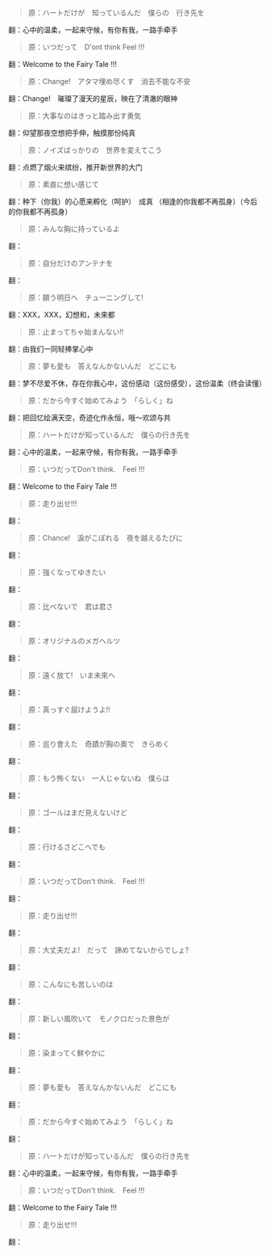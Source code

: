 ﻿> 原：ハートだけが　知っているんだ　僕らの　行き先を

  翻：心中的温柔，一起来守候，有你有我，一路手牵手
  
> 原：いつだって　D'ont think Feel !!!

  翻：Welcome to the Fairy Tale !!!
  

> 原：Change!　アタマ埋め尽くす　消去不能な不安

  翻：Change!　璀璨了漫天的星辰，映在了清澈的眼神
  
> 原：大事なのはきっと踏み出す勇気

  翻：仰望那夜空想把手伸，触摸那份纯真
  
> 原：ノイズばっかりの　世界を変えてこう

  翻：点燃了烟火来缤纷，推开新世界的大门
  
> 原：素直に想い感じて

  翻：种下（你我）的心愿来孵化（呵护）　成真
（相逢的你我都不再孤身）（今后的你我都不再孤身）
  
> 原：みんな胸に持っているよ

  翻：
  
> 原：自分だけのアンテナを

  翻：
  
> 原：願う明日へ　チュ一ニングして!

  翻：XXX，XXX，幻想和，未來都
  
> 原：止まってちゃ始まんない!!

  翻：由我们一同轻捧掌心中
  
> 原：夢も愛も　答えなんかないんだ　どこにも

  翻：梦不尽爱不休，存在你我心中，这份感动（这份感受），这份温柔（终会读懂）
  
> 原：だから今すぐ始めてみよう　「らしく」ね

  翻：把回忆绘满天空，奇迹化作永恒，哦～欢颂与共
  
> 原：ハ一トだけが知っているんだ　僕らの行き先を

  翻：心中的温柔，一起来守候，有你有我，一路手牵手
  
> 原：いつだってDon't think.　Feel !!!

  翻：Welcome to the Fairy Tale !!!
  
> 原：走り出せ!!!

  翻：
  

> 原：Chance!　淚がこぼれる　夜を越えるたびに

  翻：
  
> 原：強くなってゆきたい

  翻：
  
> 原：比べないで　君は君さ

  翻：
  
> 原：オリジナルのメガヘルツ

  翻：
  
> 原：遠く放て!　いま未來へ

  翻：
  
> 原：真っすぐ屆けようよ!!

  翻：
  
> 原：巡り會えた　奇蹟が胸の奧で　きらめく

  翻：
  
> 原：もう怖くない　一人じゃないね　僕らは

  翻：
  
> 原：ゴ一ルはまだ見えないけど

  翻：
  
> 原：行けるさどこへでも

  翻：
  
> 原：いつだってDon't think.　Feel !!!

  翻：
  
> 原：走り出せ!!!

  翻：


> 原：大丈夫だよ!　だって　諦めてないからでしょ?

  翻：
  
> 原：こんなにも苦しいのは

  翻：
  
> 原：新しい風吹いて　モノクロだった景色が

  翻：
  
> 原：染まってく鮮やかに

  翻：
  
> 原：夢も愛も　答えなんかないんだ　どこにも

  翻：
  
> 原：だから今すぐ始めてみよう　「らしく」ね

  翻：
  
> 原：ハ一トだけが知っているんだ　僕らの行き先を

  翻：心中的温柔，一起来守候，有你有我，一路手牵手
  
> 原：いつだってDon't think.　Feel !!!

  翻：Welcome to the Fairy Tale !!!
  
> 原：走り出せ!!!

  翻：
